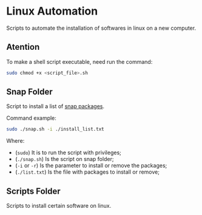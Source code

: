 # Linux Automation

Scripts to automate the installation of softwares in linux on a new computer.

## Atention

To make a shell script executable, need run the command:

```bash
sudo chmod +x <script_file>.sh
```

## Snap Folder

Script to install a list of [snap packages](https://snapcraft.io/store).

Command example:

```bash
sudo ./snap.sh -i ./install_list.txt
```

Where:
- (`sudo`) It is to run the script with privileges;
- (`./snap.sh`) Is the script on snap folder;
- (`-i` or `-r`) Is the parameter to install or remove the packages;
- (`./list.txt`) Is the file with packages to install or remove;

## Scripts Folder

Scripts to install certain software on linux.
